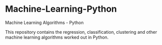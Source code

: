 # Machine-Learning-Python
Machine Learning Algorithms - Python

This repository contains the regression, classification, clustering and other machine learning algorithms worked out in Python.
